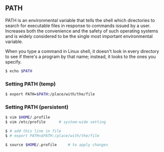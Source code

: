 ## PATH

PATH is an environmental variable that tells the shell which directories to search for executable files in response to commands issued by a user. Increases both the convenience and the safety of such operating systems and is widely considered to be the single most important environmental variable.

When you type a command in Linux shell, it doesn't look in every directory to see if there's a program by that name; instead, it looks to the ones you specify.

```sh
$ echo $PATH
```

### Setting PATH (temp)

```sh
$ export PATH=$PATH:/place/with/the/file
```

### Setting PATH (persistent)

```sh
$ vim $HOME/.profile
$ vim /etc/profile      # system-wide setting

$ # add this line in file
$ # export PATH=$PATH:/place/with/the/file

$ source $HOME/.profile     # to apply changes
```
